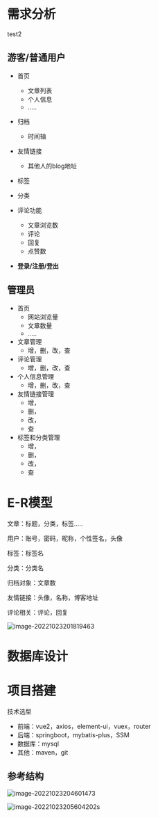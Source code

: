 # 需求分析



test2



## 游客/普通用户

+ 首页
  + 文章列表
  + 个人信息
  + .....
+ 归档
  + 时间轴
+ 友情链接
  + 其他人的blog地址

+ 标签
+ 分类

+ 评论功能
  + 文章浏览数
  + 评论
  + 回复
  + 点赞数

+ **登录/注册/登出**



## 管理员

+ 首页
  + 网站浏览量
  + 文章数量
  + .....
+ 文章管理
  + 增，删，改，查
+ 评论管理
  + 增，删，改，查
+ 个人信息管理
  + 增，删，改，查
+ 友情链接管理
  + 增，
  + 删，
  + 改，
  + 查
+ 标签和分类管理
  + 增，
  + 删，
  + 改，
  + 查





# E-R模型

文章：标题，分类，标签.....

用户：账号，密码，昵称，个性签名，头像

标签：标签名

分类：分类名

归档对象：文章数

友情链接：头像，名称，博客地址

评论相关：评论，回复

![image-20221023201819463](D:\MyCode\GitCode\blog\B4\blog-springboot-vue\image-20221023201819463.png)





# 数据库设计









# 项目搭建

技术选型

+ 前端：vue2，axios，element-ui，vuex，router
+ 后端：springboot，mybatis-plus，SSM
+ 数据库：mysql
+ 其他：maven，git



## 参考结构

![image-20221023204601473](D:\MyCode\GitCode\blog\B4\blog-springboot-vue\image-20221023204601473.png)





![image-20221023205604202](D:\MyCode\GitCode\blog\B4\blog-springboot-vue\image-20221023205604202.png)s